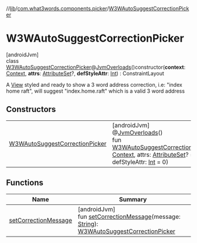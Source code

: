 //[lib](../../../index.md)/[com.what3words.components.picker](../index.md)/[W3WAutoSuggestCorrectionPicker](index.md)

# W3WAutoSuggestCorrectionPicker

[androidJvm]\
class [W3WAutoSuggestCorrectionPicker](index.md)@[JvmOverloads](https://kotlinlang.org/api/latest/jvm/stdlib/kotlin.jvm/-jvm-overloads/index.html)()constructor(**context**: [Context](https://developer.android.com/reference/kotlin/android/content/Context.html), **attrs**: [AttributeSet](https://developer.android.com/reference/kotlin/android/util/AttributeSet.html)?, **defStyleAttr**: [Int](https://kotlinlang.org/api/latest/jvm/stdlib/kotlin/-int/index.html)) : ConstraintLayout

A [View](https://developer.android.com/reference/kotlin/android/view/View.html) styled and ready to show a 3 word address correction, i.e: "index home raft", will suggest "index.home.raft" which is a valid 3 word address

## Constructors

| | |
|---|---|
| [W3WAutoSuggestCorrectionPicker](-w3-w-auto-suggest-correction-picker.md) | [androidJvm]<br>@[JvmOverloads](https://kotlinlang.org/api/latest/jvm/stdlib/kotlin.jvm/-jvm-overloads/index.html)()<br>fun [W3WAutoSuggestCorrectionPicker](-w3-w-auto-suggest-correction-picker.md)(context: [Context](https://developer.android.com/reference/kotlin/android/content/Context.html), attrs: [AttributeSet](https://developer.android.com/reference/kotlin/android/util/AttributeSet.html)? = null, defStyleAttr: [Int](https://kotlinlang.org/api/latest/jvm/stdlib/kotlin/-int/index.html) = 0) |

## Functions

| Name | Summary |
|---|---|
| [setCorrectionMessage](set-correction-message.md) | [androidJvm]<br>fun [setCorrectionMessage](set-correction-message.md)(message: [String](https://kotlinlang.org/api/latest/jvm/stdlib/kotlin/-string/index.html)): [W3WAutoSuggestCorrectionPicker](index.md) |
